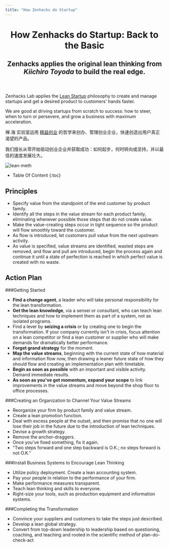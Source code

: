 ```yaml
---
title: "How Zenhacks do Startup"
---
```


<header class="page-header">
  <h1 class="page-title">How Zenhacks do Startup: Back to the Basic</h1>
  <h2 class="page-description">Zenhacks applies the original lean thinking from <i>Kiichiro Toyoda</i> to build the real edge.</h2>
</header><!-- end .page-header -->

Zenhacks Lab applies the [Lean Startup](http://en.wikipedia.org/wiki/Lean_Startup) philosophy to create and manage startups and get a desired product to customers' hands faster.

We are good at driving startups from scratch to success: how to steer, when to turn or persevere, and grow a business with maximum acceleration.

禅.海 实验室运用 [精益创业](http://wiki.mbalib.com/wiki/%E7%B2%BE%E7%9B%8A%E5%88%9B%E4%B8%9A) 的哲学来创办、管理创业企业，快速创造出用户真正渴望的产品。

我们擅长从零开始驱动创业企业并获取成功：如何起步，何时转向或坚持，并以最佳的速度发展壮大。

![lean-meth](/img/lean-meth.png)

* Table Of Content
{:toc}

## Principles

- Specify value from the standpoint of the end customer by product family.
- Identify all the steps in the value stream for each product family, eliminating whenever possible those steps that do not create value.
- Make the value-creating steps occur in tight sequence so the product will flow smoothly toward the customer.
- As flow is introduced, let customers pull value from the next upstream activity.
- As value is specified, value streams are identified, wasted steps are removed, and flow and pull are introduced, begin the process again and continue it until a state of perfection is reached in which perfect value is created with no waste.

## Action Plan

###Getting Started

- **Find a change agent**, a leader who will take personal responsibility for the lean transformation.
- **Get the lean knowledge**, via a sensei or consultant, who can teach lean techniques and how to implement them as part of a system, not as isolated programs.
- Find a lever by **seizing a crisis** or by creating one to begin the transformation. If your company currently isn't in crisis, focus attention on a lean competitor or find a lean customer or supplier who will make demands for dramatically better performance.
- **Forget grand strategy** for the moment.
- **Map the value streams**, beginning with the current state of how material and information flow now, then drawing a leaner future state of how they should flow and creating an implementation plan with timetable.
- **Begin as soon as possible** with an important and visible activity.
Demand immediate results.
- **As soon as you've got momentum, expand your scope** to link improvements in the value streams and move beyond the shop floor to office processes.

###Creating an Organization to Channel Your Value Streams
- Reorganize your firm by product family and value stream.
- Create a lean promotion function.
- Deal with excess people at the outset, and then promise that no one will lose their job in the future due to the introduction of lean techniques.
- Devise a growth strategy.
- Remove the anchor-draggers.
- Once you've fixed something, fix it again.
- "Two steps forward and one step backward is O.K.; no steps forward is not O.K."

###Install Business Systems to Encourage Lean Thinking
- Utilize policy deployment.
Create a lean accounting system.
- Pay your people in relation to the performance of your firm.
- Make performance measures transparent.
- Teach lean thinking and skills to everyone.
- Right-size your tools, such as production equipment and information systems.

###Completing the Transformation
- Convince your suppliers and customers to take the steps just described.
- Develop a lean global strategy.
- Convert from top-down leadership to leadership based on questioning, coaching, and teaching and rooted in the scientific method of plan-do-check-act
